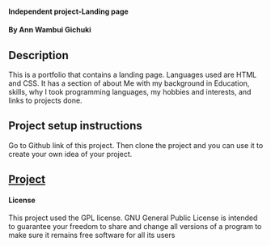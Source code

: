 #### Independent project-Landing page
#### By Ann Wambui Gichuki
## Description
This is a portfolio that contains a landing page. Languages used are HTML and CSS. It has a section of about Me 
with my background in Education, skills, why I took programming languages, my hobbies and interests, and links to projects done.
## Project setup instructions
Go to Github link of this project.
Then clone the project and you can use it to create your own idea of your project.
## [Project](https://anngichuki.github.io/ip/)
#### License
This project used the GPL license. GNU General Public License is intended to guarantee your freedom to
share and change all versions of a program to make sure it remains free software for all its users
